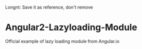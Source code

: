Longnt: Save it as reference, don't remove

# Angular2-Lazyloading-Module
Official example of lazy loading module from Angular.io
